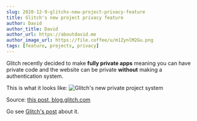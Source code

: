 ```yaml
---
slug: 2020-12-9-glitchs-new-project-privacy-feature
title: Glitch's new project privacy feature
author: David
author_title: David
author_url: https://aboutdavid.me
author_image_url: https://file.coffee/u/m1ZynlM2Gu.png
tags: [feature, projects, privacy]
---
```


Glitch recently decided to make **fully private apps** meaning you can have private code and the website can be private **without** making a authentication system.

This is what it looks like:
![Glitch's new private project system](https://file.coffee/u/k59WEGmJ0R.jpeg)

Source: [this post, blog.glitch.com](https://blog.glitch.com/post/the-easiest-way-ever-to-control-who-you-share-your-app-with)

Go see [Glitch's post](https://blog.glitch.com/post/the-easiest-way-ever-to-control-who-you-share-your-app-with) about it.